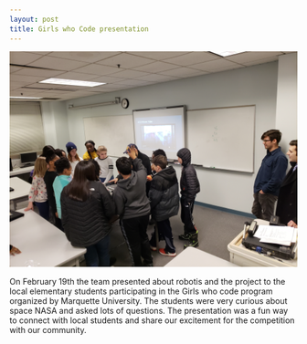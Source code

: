 ```yaml
---
layout: post
title: Girls who Code presentation
---
```


![girls who code participants looking at an early version of the robot](/images/20190219_182438.jpg)

On February 19th the team presented about robotis and the project to the local elementary students participating in the Girls who code program organized by Marquette University.
The students were very curious about space NASA and asked lots of questions. The presentation was a fun way to connect with local students and share our excitement for the competition with our community.
